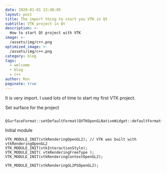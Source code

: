 ```yaml
---
date: 2020-01-01 23:48:05
layout: post
title: The import thing to start you VTK in Qt
subtitle: VTK project in Qt
description: >-
  How to start Qt project with VTK
image: >-
  /assets/img/c++.png
optimized_image: >-
  /assets/img/c++.png
category: blog
tags:
  - welcome
  - blog
  - c++
author: Ron
paginate: true
---
```

It is very import. I used lots of time to start my first VTK project.

Set surface for the project
```
  QSurfaceFormat::setDefaultFormat(QVTKOpenGLNativeWidget::defaultFormat());
```

Initial module
```
VTK_MODULE_INIT(vtkRenderingOpenGL2); // VTK was built with vtkRenderingOpenGL2
VTK_MODULE_INIT(vtkInteractionStyle);
VTK_MODULE_INIT( vtkRenderingFreeType );
VTK_MODULE_INIT(vtkRenderingContextOpenGL2);

VTK_MODULE_INIT(vtkRenderingGL2PSOpenGL2);
```
